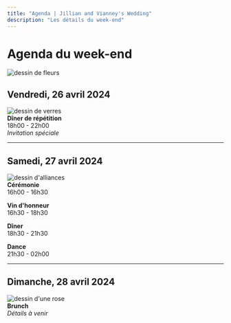 ```yaml
---
title: "Agenda | Jillian and Vianney's Wedding"
description: "Les détails du week-end"
---
```


# Agenda du week-end

![dessin de fleurs](/img/schedule/flowers.svg)

## Vendredi, 26 avril 2024

![dessin de verres](/img/schedule/glasses.svg)\
**Dîner de répétition**\
18h00 - 22h00\
_Invitation spéciale_

---

## Samedi, 27 avril 2024

![dessin d'alliances](/img/schedule/rings.svg)\
**Cérémonie**\
16h00 - 16h30

**Vin d'honneur**\
16h30 - 18h30

**Dîner**\
18h30 - 21h30

**Dance**\
21h30 - 02h00

---

## Dimanche, 28 avril 2024

![dessin d'une rose](/img/schedule/rose.svg)\
**Brunch**\
_Détails à venir_
